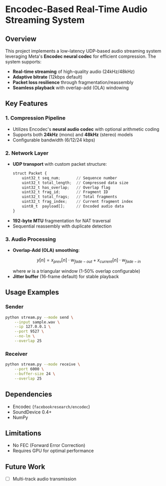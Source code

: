 # **Encodec-Based Real-Time Audio Streaming System**

## **Overview**
This project implements a low-latency UDP-based audio streaming system leveraging Meta's **Encodec neural codec** for efficient compression. The system supports:
- **Real-time streaming** of high-quality audio (24kHz/48kHz)
- **Adaptive bitrate** (12kbps default)
- **Packet loss resilience** through fragmentation/reassembly
- **Seamless playback** with overlap-add (OLA) windowing

## **Key Features**

### **1. Compression Pipeline**
- Utilizes Encodec's **neural audio codec** with optional arithmetic coding
- Supports both **24kHz** (mono) and **48kHz** (stereo) models
- Configurable bandwidth (6/12/24 kbps)

### **2. Network Layer**
- **UDP transport** with custom packet structure:
  ```python
  struct Packet {
      uint32_t seq_num;       // Sequence number
      uint32_t total_length;  // Compressed data size
      uint32_t has_overlap;   // Overlap flag
      uint32_t frag_id;       // Fragment ID
      uint32_t total_frags;   // Total fragments
      uint32_t frag_index;    // Current fragment index
      uint8_t  payload[];     // Encoded audio data
  }
  ```
- **192-byte MTU** fragmentation for NAT traversal
- Sequential reassembly with duplicate detection

### **3. Audio Processing**
- **Overlap-Add (OLA) smoothing**:
  ```math
  y[n] = x_{prev}[n] \cdot w_{fade-out} + x_{current}[n] \cdot w_{fade-in}
  ```
  where $w$ is a triangular window (1-50% overlap configurable)
- **Jitter buffer** (16-frame default) for stable playback

## **Usage Examples**
### **Sender**
```bash
python stream.py --mode send \
    --input sample.wav \
    --ip 127.0.0.1 \
    --port 9527 \
    --no-lm \
    --overlap 25
```

### **Receiver**
```bash
python stream.py --mode receive \
    --port 6000 \
    --buffer-size 24 \
    --overlap 25
```

## **Dependencies**
- Encodec (`facebookresearch/encodec`)
- SoundDevice 0.4+
- NumPy

## **Limitations**
- No FEC (Forward Error Correction)
- Requires GPU for optimal performance

## **Future Work**
- [ ] Multi-track audio transmission